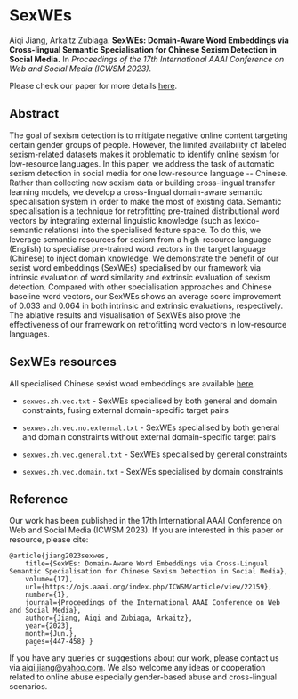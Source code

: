 # SexWEs

Aiqi Jiang, Arkaitz Zubiaga. **SexWEs: Domain-Aware Word Embeddings via Cross-lingual Semantic Specialisation for Chinese Sexism Detection in Social Media.** In *Proceedings of the 17th International AAAI Conference on Web and Social Media (ICWSM 2023)*.

Please check our paper for more details [here](https://ojs.aaai.org/index.php/ICWSM/article/view/22159).

## Abstract

The goal of sexism detection is to mitigate negative online content targeting certain gender groups of people. However, the limited availability of labeled sexism-related datasets makes it problematic to identify online sexism for low-resource languages. In this paper, we address the task of automatic sexism detection in social media for one low-resource language -- Chinese. Rather than collecting new sexism data or building cross-lingual transfer learning models, we develop a cross-lingual domain-aware semantic specialisation system in order to make the most of existing data. Semantic specialisation is a technique for retrofitting pre-trained distributional word vectors by integrating external linguistic knowledge (such as lexico-semantic relations) into the specialised feature space. To do this, we leverage semantic resources for sexism from a high-resource language (English) to specialise pre-trained word vectors in the target language (Chinese) to inject domain knowledge. We demonstrate the benefit of our sexist word embeddings (SexWEs) specialised by our framework via intrinsic evaluation of word similarity and extrinsic evaluation of sexism detection.  Compared with other specialisation approaches and Chinese baseline word vectors, our SexWEs shows an average score improvement of 0.033 and 0.064 in both intrinsic and extrinsic evaluations, respectively. The ablative results and visualisation of SexWEs also prove the effectiveness of our framework on retrofitting word vectors in low-resource languages.

## SexWEs resources

All specialised Chinese sexist word embeddings are available [here](https://drive.google.com/drive/folders/1flKSTZBQCop-kRFBoYayg2-3y6gF5JJr?usp=sharing).

- `sexwes.zh.vec.txt` - SexWEs specialised by both general and domain constraints, fusing external domain-specific target pairs

- `sexwes.zh.vec.no.external.txt` - SexWEs specialised by both general and domain constraints without external domain-specific target pairs

- `sexwes.zh.vec.general.txt` - SexWEs specialised by general constraints

- `sexwes.zh.vec.domain.txt` - SexWEs specialised by domain constraints     


## Reference

Our work has been published in the 17th International AAAI Conference on Web and Social Media (ICWSM 2023). If you are interested in this paper or resource, please cite: 

```
@article{jiang2023sexwes, 
    title={SexWEs: Domain-Aware Word Embeddings via Cross-Lingual Semantic Specialisation for Chinese Sexism Detection in Social Media}, 
    volume={17}, 
    url={https://ojs.aaai.org/index.php/ICWSM/article/view/22159}, 
    number={1}, 
    journal={Proceedings of the International AAAI Conference on Web and Social Media}, 
    author={Jiang, Aiqi and Zubiaga, Arkaitz}, 
    year={2023}, 
    month={Jun.}, 
    pages={447-458} }
```

If you have any queries or suggestions about our work, please contact us via aiqi.jiang@yahoo.com. We also welcome any ideas or cooperation related to online abuse especially gender-based abuse and cross-lingual scenarios.

